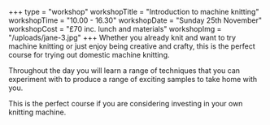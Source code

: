 +++
type = "workshop"
workshopTitle = "Introduction to machine knitting"
workshopTime = "10.00 - 16.30"
workshopDate = "Sunday 25th November"
workshopCost = "£70 inc. lunch and materials"
workshopImg = "/uploads/jane-3.jpg"
+++
Whether you already knit and want to try machine knitting or just enjoy being creative and crafty, this is the perfect course for trying out domestic machine knitting.

Throughout the day you will learn a range of techniques that you can experiment with to produce a range of exciting samples to take home with you.

This is the perfect course if you are considering investing in your own knitting machine.